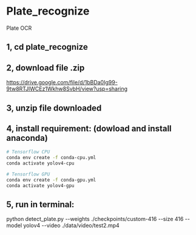 # Plate_recognize
Plate OCR
## 1, cd plate_recognize
## 2, download file .zip 
  https://drive.google.com/file/d/1bBDa0Ig99-9tw8RTJlWCEz1Wkhw8SvbH/view?usp=sharing
## 3, unzip file downloaded
## 4, install requirement: (dowload and install anaconda)
```bash
# Tensorflow CPU
conda env create -f conda-cpu.yml
conda activate yolov4-cpu

# Tensorflow GPU
conda env create -f conda-gpu.yml
conda activate yolov4-gpu
```

## 5, run in terminal: 
  python detect_plate.py --weights ./checkpoints/custom-416 --size 416 --model yolov4 --video ./data/video/test2.mp4
